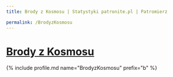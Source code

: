 ```yaml
---
title: Brody z Kosmosu | Statystyki patronite.pl | Patromierz

permalink: /BrodyzKosmosu
---
```


# [Brody z Kosmosu](https://patronite.pl/BrodyzKosmosu)

{% include profile.md name="BrodyzKosmosu" prefix="b" %}
